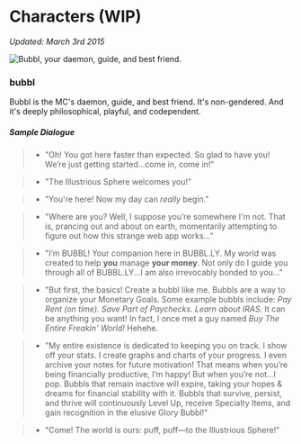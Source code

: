 # Characters (WIP)

_Updated: March 3rd 2015_

![Bubbl, your daemon, guide, and best friend.][bubbl]
### bubbl
Bubbl is the MC's daemon, guide, and best friend. It's non-gendered. And it's deeply philosophical, playful, and codependent.

##### Sample Dialogue
> - "Oh! You got here faster than expected. So glad to have you! We’re just getting started...come in, come in!"

> - "The Illustrious Sphere welcomes you!"

> - "You're here! Now my day can *really* begin."

> - "Where are you? Well, I suppose you’re somewhere I'm not. That is, prancing out and about on earth, momentarily attempting to figure out how this strange web app works..."

> - "I’m BUBBL! Your companion here in BUBBL.LY. My world was created to help **you** manage **your money**. Not only do I guide you through all of BUBBL.LY...I am also irrevocably bonded to you..."

> - "But first, the basics! Create a bubbl like me. Bubbls are a way to organize your Monetary Goals. Some example bubbls include: *Pay Rent (on time). Save Part of Paychecks. Learn about IRAS.* It can be anything you want! In fact, I once met a guy named *Buy The Entire Freakin' World!* Hehehe.

> - "My entire existence is dedicated to keeping you on track. I show off your stats. I create graphs and charts of your progress. I even archive your notes for future motivation! That means when you’re being financially productive, I’m happy! But when you’re not...I pop. Bubbls that remain inactive will expire, taking your hopes & dreams for financial stability with it. Bubbls that survive, persist, and thrive will continuously Level Up, receive Specialty Items, and gain recognition in the elusive Glory Bubbl!"

> - "Come! The world is ours: puff, puff&mdash;to the Illustrious Sphere!"

[//]: # (This is a test comment)

[bubbl]: http://bubbl.ly/img/bubbl.png "Meet Bubbl: your daemon, guide, and best friend!"
